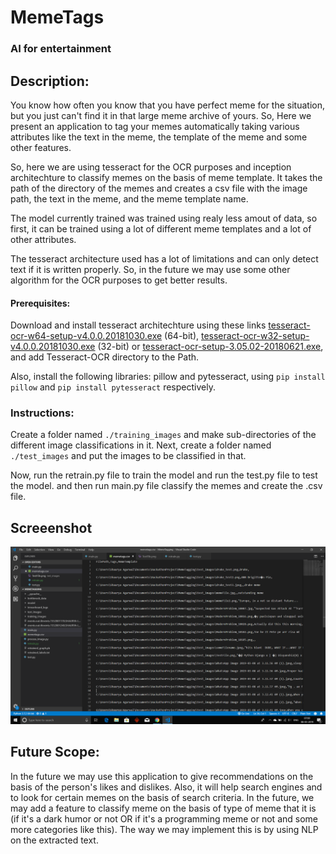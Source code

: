 # MemeTags

### AI for entertainment

## Description:

You know how often you know that you have perfect meme for the situation, but you just can't find it in that large meme archive of yours. So, Here we present an application to tag your memes automatically taking various attributes like the text in the meme, the template of the meme and some other features. 

So, here we are using tesseract for the OCR purposes and inception architechture to classify memes on the basis of meme template.
It takes the path of the directory of the memes and creates a csv file with the image path, the text in the meme, and the meme template name.

The model currently trained was trained using realy less amout of data, so first, it can be trained using a lot of different meme templates and a lot of other attributes.

The tesseract architecture used has a lot of limitations and can only detect text if it is written properly. So, in the future we may use some other algorithm for the OCR purposes to get better results.

#### Prerequisites:

Download and install tesseract architechture using these links [tesseract-ocr-w64-setup-v4.0.0.20181030.exe](https://digi.bib.uni-mannheim.de/tesseract/tesseract-ocr-w64-setup-v4.0.0.20181030.exe) (64-bit), [tesseract-ocr-w32-setup-v4.0.0.20181030.exe](https://digi.bib.uni-mannheim.de/tesseract/tesseract-ocr-w32-setup-v4.0.0.20181030.exe) (32-bit) or [tesseract-ocr-setup-3.05.02-20180621.exe](https://digi.bib.uni-mannheim.de/tesseract/tesseract-ocr-setup-3.05.02-20180621.exe), and add Tesseract-OCR directory to the Path. 

Also, install the following libraries: pillow and pytesseract, using ```pip install pillow``` and ```pip install pytesseract```
respectively.

### Instructions:

Create a folder named ```./training_images``` and make sub-directories of the different image classifications in it.
Next, create a folder named ```./test_images``` and put the images to be classified in that.

Now, run the retrain.py file to train the model and run the test.py file to test the model.
and then run main.py file classify the memes and create the .csv file.


## Screeenshot

![Screenshot of CSV file created](https://github.com/ShauryaAg/MemeTags/blob/master/CSVFileScreenshot.png)

## Future Scope:

In the future we may use this application to give recommendations on the basis of the person's likes and dislikes. Also, it will help search engines and to look for certain memes on the basis of search criteria.
In the future, we may add a feature to classify meme on the basis of type of meme that it is (if it's a dark humor or not OR if it's a programming meme or not and some more categories like this). The way we may implement this is by using NLP on the extracted text.

